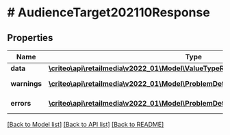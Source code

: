 # # AudienceTarget202110Response

## Properties

Name | Type | Description | Notes
------------ | ------------- | ------------- | -------------
**data** | [**\criteo\api\retailmedia\v2022_01\Model\ValueTypeResourceOfAudienceTarget202110**](ValueTypeResourceOfAudienceTarget202110.md) |  | [optional]
**warnings** | [**\criteo\api\retailmedia\v2022_01\Model\ProblemDetails[]**](ProblemDetails.md) |  | [optional] [readonly]
**errors** | [**\criteo\api\retailmedia\v2022_01\Model\ProblemDetails[]**](ProblemDetails.md) |  | [optional] [readonly]

[[Back to Model list]](../../README.md#models) [[Back to API list]](../../README.md#endpoints) [[Back to README]](../../README.md)
